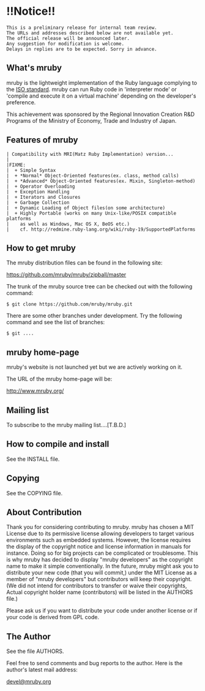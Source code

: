 # !!Notice!!
    This is a preliminary release for internal team review.
    The URLs and addresses described below are not available yet.
    The official release will be announced later.
    Any suggestion for modification is welcome.
    Delays in replies are to be expected. Sorry in advance.

## What's mruby

mruby is the lightweight implementation of the Ruby language complying to
the [ISO standard](http://www.ipa.go.jp/about/press/20120402_2.html). 
mruby can run Ruby code in 'interpreter mode' or 'compile and execute it on a virtual machine' depending on the developer's preference.

This achievement was sponsored by the Regional Innovation Creation R&D Programs of
the Ministry of Economy, Trade and Industry of Japan.


## Features of mruby

    | Compatibility with MRI(Matz Ruby Implementation) version... 
    |
    |FIXME:
    |  + Simple Syntax
    |  + *Normal* Object-Oriented features(ex. class, method calls)
    |  + *Advanced* Object-Oriented features(ex. Mixin, Singleton-method)
    |  + Operator Overloading
    |  + Exception Handling
    |  + Iterators and Closures
    |  + Garbage Collection
    |  + Dynamic Loading of Object files(on some architecture)
    |  + Highly Portable (works on many Unix-like/POSIX compatible platforms
    |    as well as Windows, Mac OS X, BeOS etc.)
    |    cf. http://redmine.ruby-lang.org/wiki/ruby-19/SupportedPlatforms


## How to get mruby

The mruby distribution files can be found in the following site:

  https://github.com/mruby/mruby/zipball/master

The trunk of the mruby source tree can be checked out with the
following command:

    $ git clone https://github.com/mruby/mruby.git

There are some other branches under development. Try the following
command and see the list of branches:

    $ git ....


## mruby home-page

mruby's website is not launched yet but we are actively working on it.

The URL of the mruby home-page will be:

  http://www.mruby.org/


## Mailing list

To subscribe to the mruby mailing list....[T.B.D.]


## How to compile and install

See the INSTALL file.


## Copying

See the COPYING file.


## About Contribution

Thank you for considering contributing to mruby.
mruby has chosen a MIT License due to its permissive license allowing
developers to target various environments such as embedded systems.
However, the license requires the display of the copyright notice and license
information in manuals for instance. Doing so for big projects can be 
complicated or troublesome.
This is why mruby has decided to display "mruby developers" as the copyright name
to make it simple conventionally.
In the future, mruby might ask you to distribute your new code
(that you will commit,) under the MIT License as a member of
"mruby developers" but contributors will keep their copyright.
(We did not intend for contributors to transfer or waive their copyrights,
 Actual copyright holder name (contributors) will be listed in the AUTHORS file.)

Please ask us if you want to distribute your code under another license
or if your code is derived from GPL code.


## The Author

See the file AUTHORS.


Feel free to send comments and bug reports to the author. Here is the
author's latest mail address:

  devel@mruby.org


